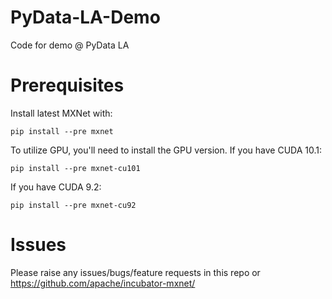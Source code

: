 # PyData-LA-Demo
Code for demo @ PyData LA

# Prerequisites
Install latest MXNet with:
```
pip install --pre mxnet
```
To utilize GPU, you'll need to install the GPU version.
If you have CUDA 10.1:
```
pip install --pre mxnet-cu101
```
If you have CUDA 9.2:
```
pip install --pre mxnet-cu92
```

# Issues
Please raise any issues/bugs/feature requests in this repo or https://github.com/apache/incubator-mxnet/
